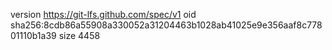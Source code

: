 version https://git-lfs.github.com/spec/v1
oid sha256:8cdb86a55908a330052a31204463b1028ab41025e9e356aaf8c77801110b1a39
size 4458
